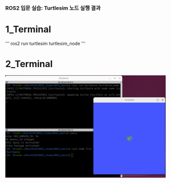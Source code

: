 ### ROS2 입문 실습: Turtlesim 노드 실행 결과

# 1_Terminal
'''
ros2 run turtlesim turtlesim_node
'''
# 2_Terminal

![Turtlesim 실행 예시](images/run_turtle_and_node_list.png)
